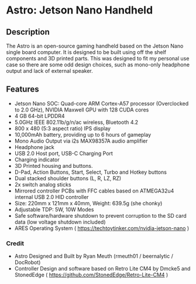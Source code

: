 # Astro: Jetson Nano Handheld

## Description
 
The Astro is an open-source gaming handheld based on the Jetson Nano single board computer.  It is designed to be built using off the shelf components and 3D printed parts.  This was designed to fit my personal use case so there are some odd design choices, such as mono-only headphone output and lack of external speaker.  

## Features

- Jetson Nano SOC: Quad-core ARM Cortex-A57 processor (Overclocked to 2.0 GHz), NVIDIA Maxwell GPU with 128  CUDA cores
- 4 GB 64-bit LPDDR4
- 5.0GHz IEEE 802.11b/g/n/ac wireless, Bluetooth 4.2
- 800 x 480 (5:3 aspect ratio) IPS display
- 10,000mAh battery, providing up to 6 hours of gameplay
- Mono Audio Output via i2s MAX98357A audio amplifier
- Headphone jack
- USB 2.0 Host port, USB-C Charging Port
- Charging indicator
- 3D Printed housing and buttons.
- D-Pad, Action Buttons, Start, Select, Turbo and Hotkey buttons
- Dual stacked shoulder buttons (L, R, LZ, RZ)
- 2x switch analog sticks
- Mirrored controller PCBs with FFC cables based on ATMEGA32u4 internal USB 2.0 HID controller
- Size: 220mm x 121mm x 40mm, Weight: 639.5g (she chonky)
- Adjustable TDP: 5W, 10W Modes
- Safe software/hardware shutdown to prevent corruption to the SD card data (low voltage shutdown included)
- ARES Operating System ( https://techtoytinker.com/nvidia-jetson-nano )

### Credit

- Astro Designed and Built by Ryan Meuth (rmeuth01 / beernalytic / DocRobot)
- Controller Design and software based on Retro Lite CM4 by Dmcke5 and StonedEdge ( https://github.com/StonedEdge/Retro-Lite-CM4 )



 
 
